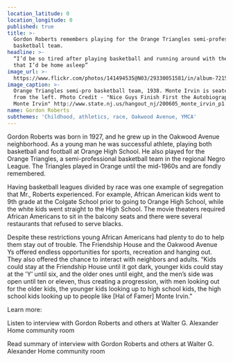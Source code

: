 ```yaml
---
location_latitude: 0
location_longitude: 0
published: true
title: >-
  Gordon Roberts remembers playing for the Orange Triangles semi-professional
  basketball team.  
headline: >-
  “I’d be so tired after playing basketball and running around with the kids
  that I’d be home asleep”
image_url: >-
  https://www.flickr.com/photos/141494535@N03/29330051581/in/album-72157673225101106/
image_caption: >-
  Orange Triangles semi-pro basketball team, 1938. Monte Irvin is seated 2nd
  from the left. Photo Credit - "Nice Guys Finish First the Autobiography of
  Monte Irvin" http://www.state.nj.us/hangout_nj/200605_monte_irvin_p1.html 
name: Gordon Roberts
subthemes: 'Childhood, athletics, race, Oakwood Avenue, YMCA'
---
```

Gordon Roberts was born in 1927, and he grew up in the Oakwood Avenue neighborhood. As a young man he was successful athlete, playing both basketball and football at Orange High School. He also played for the Orange Triangles, a semi-professional basketball team in the regional Negro League. The Triangles played in Orange until the mid-1960s and are fondly remembered.

Having basketball leagues divided by race was one example of segregation that Mr., Roberts experienced. For example, African American kids went to 9th grade at the Colgate School prior to going to Orange High School, while the white kids went straight to the High School. The movie theaters required African Americans to sit in the balcony seats and there were several restaurants that refused to serve blacks.

Despite these restrictions young African Americans had plenty to do to help them stay out of trouble. The Friendship House and the Oakwood Avenue Ys offered endless opportunities for sports, recreation and hanging out. They also offered the chance to interact with neighbors and adults. “Kids could stay at the Friendship House until it got dark, younger kids could stay at the 'Y’ until six, and the older ones until eight, and the men’s side was open until ten or eleven, thus creating a progression, with men looking out for the older kids, the younger kids looking up to high school kids, the high school kids looking up to people like [Hal of Famer] Monte Irvin.”  

Learn more:

Listen to interview with Gordon Roberts and others at Walter G. Alexander Home community room  

Read summary of interview with Gordon Roberts and others at Walter G. Alexander Home community room  
